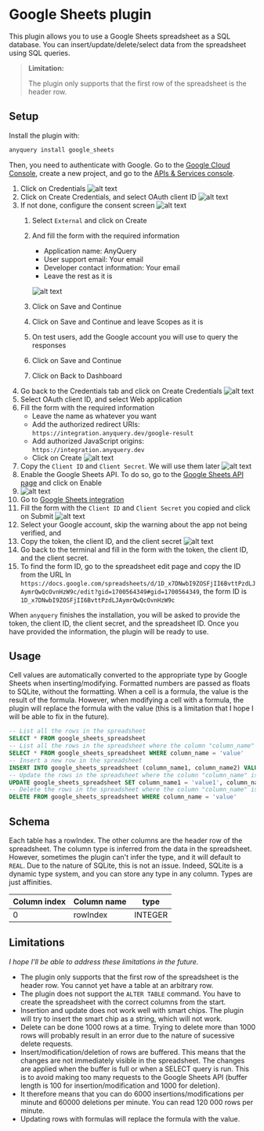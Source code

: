 # Google Sheets plugin

This plugin allows you to use a Google Sheets spreadsheet as a SQL database.
You can insert/update/delete/select data from the spreadsheet using SQL queries.

> **Limitation:**
>
> The plugin only supports that the first row of the spreadsheet is the header row.

## Setup

Install the plugin with:

```bash
anyquery install google_sheets
```

Then, you need to authenticate with Google. Go to the [Google Cloud Console](https://console.cloud.google.com/), create a new project, and go to the [APIs & Services console](https://console.cloud.google.com/apis/dashboard).

1. Click on Credentials
    ![alt text](https://cdn.jsdelivr.net/gh/julien040/anyquery@main/plugins/google_forms/images/identifier.png)
2. Click on Create Credentials, and select OAuth client ID
    ![alt text](https://cdn.jsdelivr.net/gh/julien040/anyquery@main/plugins/google_forms/images/create.png)
3. If not done, configure the consent screen
    ![alt text](https://cdn.jsdelivr.net/gh/julien040/anyquery@main/plugins/google_forms/images/consentScreen.png)
    1. Select `External` and click on Create
    2. And fill the form with the required information
        - Application name: AnyQuery
        - User support email: Your email
        - Developer contact information: Your email
        - Leave the rest as it is

        ![alt text](https://cdn.jsdelivr.net/gh/julien040/anyquery@main/plugins/google_forms/images/consentFilled.png)
    3. Click on Save and Continue
    4. Click on Save and Continue and leave Scopes as it is
    5. On test users, add the Google account you will use to query the responses
    6. Click on Save and Continue
    7. Click on Back to Dashboard
4. Go back to the Credentials tab and click on Create Credentials
    ![alt text](https://cdn.jsdelivr.net/gh/julien040/anyquery@main/plugins/google_forms/images/createCredentials.png)
5. Select OAuth client ID, and select Web application
6. Fill the form with the required information
    - Leave the name as whatever you want
    - Add the authorized redirect URIs: `https://integration.anyquery.dev/google-result`
    - Add authorized JavaScript origins: `https://integration.anyquery.dev`
    - Click on Create
    ![alt text](https://cdn.jsdelivr.net/gh/julien040/anyquery@main/plugins/google_forms/images/form_oAuth.png)
7. Copy the `Client ID` and `Client Secret`. We will use them later
    ![alt text](https://cdn.jsdelivr.net/gh/julien040/anyquery@main/plugins/google_forms/images/result.png)
8. Enable the Google Sheets API. To do so, go to the [Google Sheets API page](https://console.cloud.google.com/apis/library/sheets.googleapis.com) and click on Enable
9. ![alt text](https://cdn.jsdelivr.net/gh/julien040/anyquery@main/plugins/google_sheets/images/enableAPI.png)
10. Go to [Google Sheets integration](https://integration.anyquery.dev/google-sheets)
11. Fill the form with the `Client ID` and `Client Secret` you copied and click on Submit
    ![alt text](https://cdn.jsdelivr.net/gh/julien040/anyquery@main/plugins/google_forms/images/form_integration.png)
12. Select your Google account, skip the warning about the app not being verified, and
13. Copy the token, the client ID, and the client secret
    ![alt text](https://cdn.jsdelivr.net/gh/julien040/anyquery@main/plugins/google_forms/images/token.png)
14. Go back to the terminal and fill in the form with the token, the client ID, and the client secret.
15. To find the form ID, go to the spreadsheet edit page and copy the ID from the URL
   In `https://docs.google.com/spreadsheets/d/1D_x7DNwbI9ZOSFjII6BvttPzdLJAymrQwQcOvnHzW9c/edit?gid=1700564349#gid=1700564349`, the form ID is `1D_x7DNwbI9ZOSFjII6BvttPzdLJAymrQwQcOvnHzW9c`

When `anyquery` finishes the installation, you will be asked to provide the token, the client ID, the client secret, and the spreadsheet ID. Once you have provided the information, the plugin will be ready to use.

## Usage

Cell values are automatically converted to the appropriate type by Google Sheets when inserting/modifying. Formatted numbers are passed as floats to SQLite, without the formatting. When a cell is a formula, the value is the result of the formula. However, when modifying a cell with a formula, the plugin will replace the formula with the value (this is a limitation that I hope I will be able to fix in the future).

```sql
-- List all the rows in the spreadsheet
SELECT * FROM google_sheets_spreadsheet
-- List all the rows in the spreadsheet where the column "column_name" is equal to "value"
SELECT * FROM google_sheets_spreadsheet WHERE column_name = 'value'
-- Insert a new row in the spreadsheet
INSERT INTO google_sheets_spreadsheet (column_name1, column_name2) VALUES ('value1', 'value2')
-- Update the rows in the spreadsheet where the column "column_name" is equal to "value"
UPDATE google_sheets_spreadsheet SET column_name1 = 'value1', column_name2 = 'value2' WHERE column_name = 'value'
-- Delete the rows in the spreadsheet where the column "column_name" is equal to "value"
DELETE FROM google_sheets_spreadsheet WHERE column_name = 'value'
```

## Schema

Each table has a rowIndex. The other columns are the header row of the spreadsheet. The column type is inferred from the data in the spreadsheet.
However, sometimes the plugin can't infer the type, and it will default to `REAL`. Due to the nature of SQLite, this is not an issue. Indeed, SQLite is a dynamic type system, and you can store any type in any column. Types are just affinities.

| Column index | Column name | type    |
| ------------ | ----------- | ------- |
| 0            | rowIndex    | INTEGER |

## Limitations

*I hope I'll be able to address these limitations in the future.*

- The plugin only supports that the first row of the spreadsheet is the header row. You cannot yet have a table at an arbitrary row.
- The plugin does not support the `ALTER TABLE` command. You have to create the spreadsheet with the correct columns from the start.
- Insertion and update does not work well with smart chips. The plugin will try to insert the smart chip as a string, which will not work.
- Delete can be done 1000 rows at a time. Trying to delete more than 1000 rows will probably result in an error due to the nature of sucessive delete requests.
- Insert/modification/deletion of rows are buffered. This means that the changes are not immediately visible in the spreadsheet. The changes are applied when the buffer is full or when a SELECT query is run. This is to avoid making too many requests to the Google Sheets API (buffer length is 100 for insertion/modification and 1000 for deletion).
- It therefore means that you can do 6000 insertions/modifications per minute and 60000 deletions per minute. You can read 120 000 rows per minute.
- Updating rows with formulas will replace the formula with the value.
